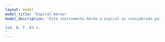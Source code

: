 ```yaml
---
layout: model
model_title: "Espiral Aérea"
model_description: "Este instrumento hecho a espiral es considerado por muchos el predecesor del moderno helicóptero. Leonardo dice que dado vuelta con presteza, se hace la hembra en el aire y subirá a lo alto. Cuatro hombres hubieran debido apoyar los pies en la plataforma central y, haciendo fuerza con las manos sobre las barras respectivas, hacer volar el árbol con su hélice de 10 metros de diámetro.

Cod. B. F. 83 v.
"
---
```


<script type="module">
       import {loader, scene, animate, camera} from "../../public/scripts/model.js"
       import {showViewerErrorMessage} from "../../public/scripts/error.js"

       loader.load(
              "/models/espiral_aerea.glb",
              function (gltf) {
                     const model = gltf.scene;
                     model.position.set(0, -1, 0);
                     model.scale.set(1,1,1);
                     camera.position.set(7, 4, 2);
                     scene.add(model);
                     animate();
              },
              undefined,
              function (e) {
                     showViewerErrorMessage();
                     console.error(e);
              }
       );              
</script>